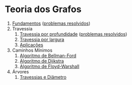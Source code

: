 Teoria dos Grafos
=================

1. [Fundamentos](slides/FT-1/FT-1.pdf) ([problemas resolvidos](problems/FT-1/FT-1.pdf))
1. Travessia
    1. [Travessia por profundidade](slides/STV-1/STV-1.pdf) ([problemas resolvidos](problems/STV-1/STV-1.pdf))
    1. [Travessia por largura](slides/STV-2/STV-2.pdf)
    1. [Aplicações](slides/STV-3/STV-3.pdf)
1. Caminhos Mínimos
    1. [Algoritmo de Bellman-Ford](slides/SSP-1/SSP-1.pdf)
    1. [Algoritmo de Dijkstra](slides/SSP-2/SSP-2.pdf)
    1. [Algoritmo de Floyd-Warshall](slides/SSP-3/SSP-3.pdf)
1. Árvores
    1. [Travessias e Diâmetro](slides/TR-1/TR-1.pdf)

